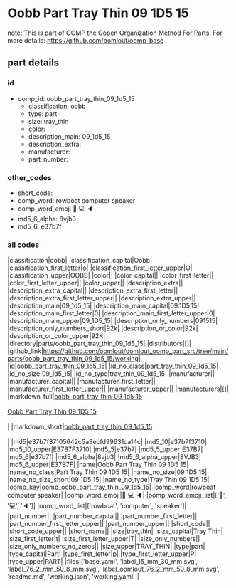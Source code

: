 # Oobb Part Tray Thin 09 1D5 15  

note: This is part of OOMP the Oopen Organization Method For Parts. For more details: https://github.com/oomlout/oomp_base

##  part details





### id
* oomp_id: oobb_part_tray_thin_09_1d5_15
  * classification: oobb
  * type: part
  * size: tray_thin
  * color: 
  * description_main: 09_1d5_15
  * description_extra: 
  * manufacturer: 
  * part_number: 

### other_codes
* short_code: 
* oomp_word: rowboat computer speaker
* oomp_word_emoji :rowboat: :computer: :speaker:
* md5_6_alpha: 8vjb3
* md5_6: e37b7f

### all codes 
|classification|oobb|
|classification_capital|Oobb|
|classification_first_letter|o|
|classification_first_letter_upper|O|
|classification_upper|OOBB|
|color||
|color_capital||
|color_first_letter||
|color_first_letter_upper||
|color_upper||
|description_extra||
|description_extra_capital||
|description_extra_first_letter||
|description_extra_first_letter_upper||
|description_extra_upper||
|description_main|09_1d5_15|
|description_main_capital|09.1D5.15|
|description_main_first_letter|0|
|description_main_first_letter_upper|0|
|description_main_upper|09_1D5_15|
|description_only_numbers|091515|
|description_only_numbers_short|92k|
|description_or_color|92k|
|description_or_color_upper|92K|
|directory|parts/oobb_part_tray_thin_09_1d5_15|
|distributors|[]|
|github_link|https://github.com/oomlout/oomlout_oomp_part_src/tree/main/parts/oobb_part_tray_thin_09_1d5_15/working|
|id|oobb_part_tray_thin_09_1d5_15|
|id_no_class|part_tray_thin_09_1d5_15|
|id_no_size|09_1d5_15|
|id_no_type|tray_thin_09_1d5_15|
|manufacturer||
|manufacturer_capital||
|manufacturer_first_letter||
|manufacturer_first_letter_upper||
|manufacturer_upper||
|manufacturers|[]|
|markdown_full|[oobb_part_tray_thin_09_1d5_15](https://github.com/oomlout/oomlout_oomp_part_src/tree/main/parts/oobb_part_tray_thin_09_1d5_15/working)<br>[](https://github.com/oomlout/oomlout_oomp_part_src/tree/main/parts/oobb_part_tray_thin_09_1d5_15/working)<br>[Oobb Part Tray Thin 09 1D5 15](https://github.com/oomlout/oomlout_oomp_part_src/tree/main/parts/oobb_part_tray_thin_09_1d5_15/working)<br><br>|
|markdown_short|[oobb_part_tray_thin_09_1d5_15](https://github.com/oomlout/oomlout_oomp_part_src/tree/main/parts/oobb_part_tray_thin_09_1d5_15/working)<br><br>|
|md5|e37b7f37105642c5a3ecfd99631ca14c|
|md5_10|e37b7f3710|
|md5_10_upper|E37B7F3710|
|md5_5|e37b7|
|md5_5_upper|E37B7|
|md5_6|e37b7f|
|md5_6_alpha|8vjb3|
|md5_6_alpha_upper|8VJB3|
|md5_6_upper|E37B7F|
|name|Oobb Part Tray Thin 09 1D5 15|
|name_no_class|Part Tray Thin 09 1D5 15|
|name_no_size|09 1D5 15|
|name_no_size_short|09 1D5 15|
|name_no_type|Tray Thin 09 1D5 15|
|oomp_key|oomp_oobb_part_tray_thin_09_1d5_15|
|oomp_word|rowboat computer speaker|
|oomp_word_emoji|:rowboat: :computer: :speaker:|
|oomp_word_emoji_list|[':rowboat:', ':computer:', ':speaker:']|
|oomp_word_list|['rowboat', 'computer', 'speaker']|
|part_number||
|part_number_capital||
|part_number_first_letter||
|part_number_first_letter_upper||
|part_number_upper||
|short_code||
|short_code_upper||
|short_name||
|size|tray_thin|
|size_capital|Tray Thin|
|size_first_letter|t|
|size_first_letter_upper|T|
|size_only_numbers||
|size_only_numbers_no_zeros||
|size_upper|TRAY_THIN|
|type|part|
|type_capital|Part|
|type_first_letter|p|
|type_first_letter_upper|P|
|type_upper|PART|
|files|['base.yaml', 'label_15_mm_30_mm.svg', 'label_76_2_mm_50_8_mm.svg', 'label_oomlout_76_2_mm_50_8_mm.svg', 'readme.md', 'working.json', 'working.yaml']|
